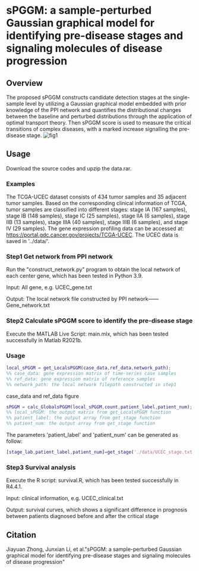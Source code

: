# sPGGM: a sample-perturbed Gaussian graphical model for identifying pre-disease stages and signaling molecules of disease progression

## Overview
The proposed sPGGM constructs candidate detection stages at the single-sample level by utilizing a Gaussian graphical model embedded with prior knowledge of the PPI network and quantifies the distributional changes between the baseline and perturbed distributions through the application of optimal transport theory. Then sPGGM score is used to measure the critical transitions of complex diseases, with a marked increase signalling the pre-disease stage.
![fig1](https://github.com/user-attachments/assets/d94dd6a3-5453-4a3a-aea7-6c1d1591c6ba)


## Usage
Download the source codes and upzip the data.rar.
### Examples
The TCGA-UCEC dataset consists of 434 tumor samples and 35 adjacent tumor samples. Based on the corresponding clinical information of TCGA, tumor samples are classified into different stages:  stage IA (167 samples), stage IB (148 samples), stage IC (25 samples), stage IIA (6 samples), stage IIB (13 samples), stage IIIA (40 samples), stage IIIB (6 samples), and stage IV (29 samples). The gene expression profiling data can be accessed at: https://portal.gdc.cancer.gov/projects/TCGA-UCEC. The UCEC data is saved in '../data/'.

### Step1 Get network from PPI network
Run the "construct_network.py" program to obtain the local network of each center gene, which has been tested in Python 3.9.

Input: All gene, e.g. UCEC_gene.txt

Output: The local network file constructed by PPI network——Gene_network.txt

### Step2 Calculate sPGGM score to identify the pre-disease stage
Execute the MATLAB Live Script: main.mlx, which has been tested successfully in Matlab R2021b.
### Usage
```matlab
local_sPGGM = get_LocalsPGGM(case_data,ref_data,network_path);
%% case_data: gene expression matrix of time-series case samples
%% ref_data: gene expression matrix of reference samples
%% network_path: the local network filepath constructed in step1
```
case_data and ref_data figure
```matlab
sPGGM = calc_GlobalsPGGM(local_sPGGM,count,patient_label,patient_num);
%% local_sPGGM: the output matrix from get_LocalsPGGM function
%% patient_label: the output array from get_stage function
%% patient_num: the output array from get_stage function
```
The parameters 'patient_label' and 'patient_num' can be generated as follow:
```matlab
[stage_lab,patient_label,patient_num]=get_stage('./data/UCEC_stage.txt');
```
### Step3 Survival analysis
Execute the R script: survival.R, which has been tested successfully in R4.4.1.

Input: clinical information, e.g. UCEC_clinical.txt

Output: survival curves, which shows a significant difference in prognosis between patients diagnosed before and after the critical stage

## Citation
Jiayuan Zhong, Junxian Li, et al."sPGGM: a sample-perturbed Gaussian graphical model for identifying pre-disease stages and signaling molecules of disease progression"
